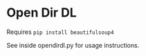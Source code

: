 Open Dir DL
===========

Requires `pip install beautifulsoup4`

See inside opendirdl.py for usage instructions.